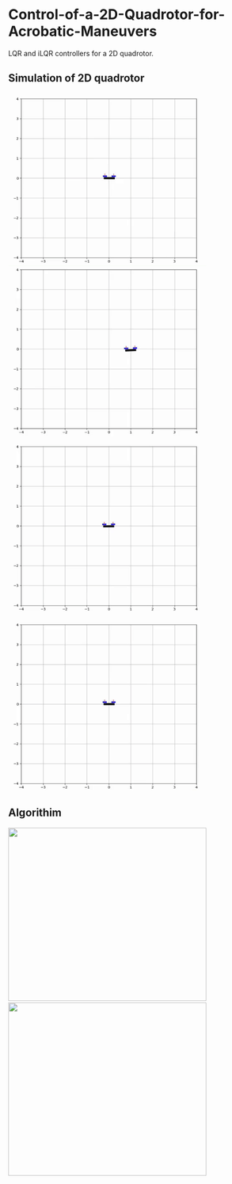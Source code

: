 # Control-of-a-2D-Quadrotor-for-Acrobatic-Maneuvers
LQR and iLQR controllers for a 2D quadrotor.

## Simulation of 2D quadrotor
<p float="center">
  <img src="assets/drone_under_wind.gif" width="400" height="350" />
  <img src="assets/drone_traj.gif" width="400" height="350" />
  <img src="assets/drone_vertical.gif" width="400" height="350" />
  <img src="assets/drone_flip.gif" width="400" height="350" />
</p> 

## Algorithim
<p float="center">
  <img src="assets/iLQR" width="400" height="350" />
  <img src="assets/backtracking_line_search" width="400" height="350" />
</p> 
